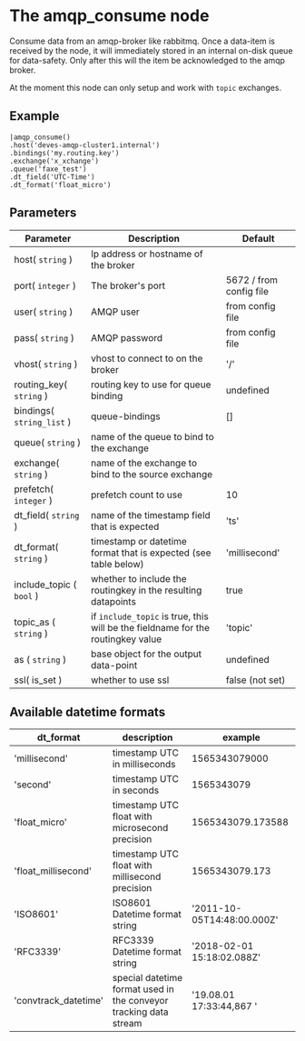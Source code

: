 The amqp_consume node
=====================

Consume data from an amqp-broker like rabbitmq.
Once a data-item is received by the node, it will immediately stored in an internal on-disk queue for data-safety.
Only after this will the item be acknowledged to the amqp broker.

At the moment this node can only setup and work with `topic` exchanges.


Example
-------
```dfs  
|amqp_consume()
.host('deves-amqp-cluster1.internal') 
.bindings('my.routing.key')
.exchange('x_xchange')
.queue('faxe_test')
.dt_field('UTC-Time')
.dt_format('float_micro')
```

Parameters
----------

Parameter     | Description | Default 
--------------|-------------|---------
host( `string` )| Ip address or hostname of the broker|
port( `integer` )| The broker's port | 5672 / from config file
user( `string` )| AMQP user | from config file
pass( `string` )| AMQP password | from config file
vhost( `string` )| vhost to connect to on the broker| '/'
routing_key( `string` )| routing key to use for queue binding|undefined
bindings( `string_list` )| queue-bindings| [] 
queue( `string` )|name of the queue to bind to the exchange|
exchange( `string` )|name of the exchange to bind to the source exchange |
prefetch( `integer` )|prefetch count to use| 10
dt_field( `string` )|name of the timestamp field that is expected|'ts'
dt_format( `string` )|timestamp or datetime format that is expected (see table below)| 'millisecond'
include_topic ( `bool` ) |whether to include the routingkey in the resulting datapoints | true
topic_as ( `string` ) | if `include_topic` is true, this will be the fieldname for the routingkey value | 'topic' 
as ( `string` ) | base object for the output data-point | undefined
ssl( is_set ) | whether to use ssl | false (not set)



Available datetime formats
--------------------------

dt_format    | description                                  | example
-------------|----------------------------------------------|-------------
'millisecond'|timestamp UTC in milliseconds                 |1565343079000
'second'     |timestamp UTC in seconds                      |1565343079
'float_micro'|timestamp UTC float with microsecond precision|1565343079.173588
'float_millisecond'|timestamp UTC float with millisecond precision|1565343079.173
'ISO8601'    |ISO8601 Datetime format string                |'2011-10-05T14:48:00.000Z'
'RFC3339'    |RFC3339 Datetime format string                |'2018-02-01 15:18:02.088Z'
'convtrack_datetime'|special datetime format used in the conveyor tracking data stream|'19.08.01  17:33:44,867  '

